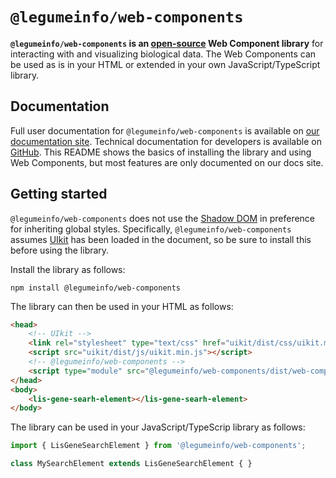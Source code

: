 # `@legumeinfo/web-components`

**`@legumeinfo/web-components` is an [open-source](https://github.com/legumeinfo/web-components) Web Component library** for interacting with and visualizing biological data.
The Web Components can be used as is in your HTML or extended in your own JavaScript/TypeScript library.

## Documentation

Full user documentation for `@legumeinfo/web-components` is available on [our documentation site](https://legumeinfo.github.io/web-components/).
Technical documentation for developers is available on [GitHub](https://github.com/legumeinfo/web-components).
This README shows the basics of installing the library and using Web Components, but most features are only documented on our docs site.

## Getting started

`@legumeinfo/web-components` does not use the [Shadow DOM](https://developer.mozilla.org/en-US/docs/Web/API/Web_Components/Using_shadow_DOM) in preference for inheriting global styles.
Specifically, `@legumeinfo/web-components` assumes [UIkit](https://getuikit.com/) has been loaded in the document, so be sure to install this before using the library.

Install the library as follows:

```
npm install @legumeinfo/web-components
```

The library can then be used in your HTML as follows:

```html
<head>
    <!-- UIkit -->
    <link rel="stylesheet" type="text/css" href="uikit/dist/css/uikit.min.css">
    <script src="uikit/dist/js/uikit.min.js"></script>
    <!-- @legumeinfo/web-components -->
    <script type="module" src="@legumeinfo/web-components/dist/web-components.min.js"></script>
</head>
<body>
    <lis-gene-searh-element></lis-gene-searh-element>
</body>
```

The library can be used in your JavaScript/TypeScrip library as follows:

```typescript
import { LisGeneSearchElement } from '@legumeinfo/web-components';

class MySearchElement extends LisGeneSearchElement { }
```
